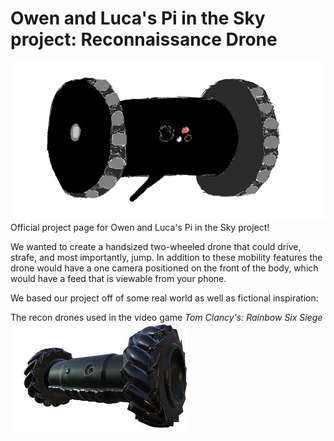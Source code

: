 # Owen and Luca's Pi in the Sky project: Reconnaissance Drone
![sketch](https://raw.githubusercontent.com/oguiffre/Engineering_4_Notebook/master/Drone_Sketch_Transparent.png)
Official project page for Owen and Luca's Pi in the Sky project!

We wanted to create a handsized two-wheeled drone that could drive, strafe, and most importantly, jump. In addition to these mobility features the drone would have a one camera positioned on the front of the body, which would have a feed that is viewable from your phone.

We based our project off of some real world as well as fictional inspiration:

The recon drones used in the video game *Tom Clancy's: Rainbow Six Siege*
![R6](https://github.com/oguiffre/Engineering_4_Notebook/blob/master/r6drone.jpg)
